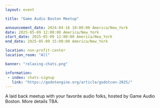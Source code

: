 ```yaml
---
layout: event

title: "Game Audio Boston Meetup"

announcement_date: 2024-04-16 10:00:00 America/New_York
date: 2025-05-09 12:00:00 America/New_York
start_date: 2025-05-09 12:00:00 America/New_York
end_date: 2025-05-09 15:00:00 America/New_York

location: non-profit-center
location_room: "All"

banner: "relaxing-chats.png"

information:
 - index: chats-signup
   link: "https://godotengine.org/article/godotcon-2025/"
---
```


A laid back meetup with your favorite audio folks, hosted by Game Audio Boston. More details TBA.
